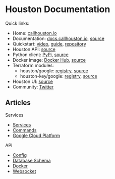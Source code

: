
# Houston Documentation

Quick links:
- Home: [callhouston.io](https://callhouston.io)
- Documentation: [docs.callhouston.io](todo), [source](.)
- Quickstart: [video](todo), [guide](todo), [repository](https://github.com/datasparq-intelligent-products/houston-quickstart-python)
- Houston API: [source](..)
- Python client: [PyPi](https://pypi.org/project/houston-client/), [source](https://github.com/datasparq-intelligent-products/houston-python)
- Docker image: [Docker Hub](https://hub.docker.com/r/datasparq/houston), [source](../docker/Dockerfile)
- Terraform modules:
  - houston/google: [registry](https://registry.terraform.io/modules/datasparq-ai/houston/google/latest), [source](https://github.com/datasparq-ai/terraform-google-houston)
  - houston-key/google: [registry](https://registry.terraform.io/modules/datasparq-ai/houston-key/google/latest), [source](https://github.com/datasparq-ai/terraform-google-houston-key)
- Houston UI: [source](https://github.com/datasparq-ai/houston-ui)
- Community: [Twitter](https://twitter.com/callhouston_io)


## Articles

Services
- [Services](services.md)
- [Commands](commands.md)
- [Google Cloud Platform](gcp.md)

API
- [Config](config.md)
- [Database Schema](database_schema.md)
- [Docker](docker.md)
- [Websocket](websocket.md)
